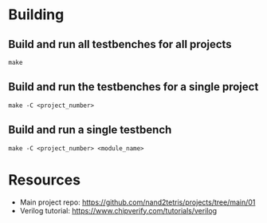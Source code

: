 # Building

## Build and run all testbenches for all projects

`make`

## Build and run the testbenches for a single project

`make -C <project_number>`

## Build and run a single testbench

`make -C <project_number> <module_name>`

# Resources
* Main project repo: https://github.com/nand2tetris/projects/tree/main/01
* Verilog tutorial: https://www.chipverify.com/tutorials/verilog
<!-- * The RISC-V Instruction Set Manual Volume I: Unprivileged Architecture: https://riscv.github.io/riscv-isa-manual/snapshot/unprivileged/ -->
